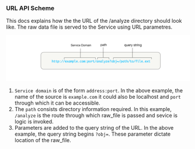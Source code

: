 ### URL API Scheme

This docs explains how the the URL of the /analyze directory should look like.
The raw data file is served to the Service using URL parametres. 

![URl API Scheme](images/urlapischeme.png)

1. `Service domain` is of the form `address:port`. In the above example, the name of the source is `example.com` it could also be localhost and `port` through which it can be accessible.
2. The `path` consists directory information required. In this example, `/analyze` is the route through which raw_file is passed and sevice is logic is invoked.
3. Parameters are added to the query string of the URL. In the above example, the query string begins  `?obj=`. These parameter dictate location of the raw_file.


